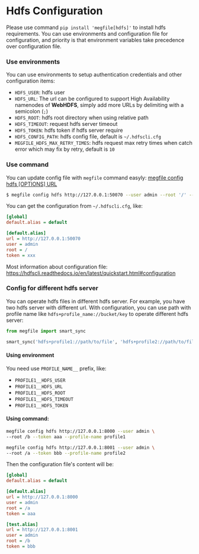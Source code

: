 Hdfs Configuration
==================

Please use command `pip install 'megfile[hdfs]'` to install hdfs requirements.
You can use environments and configuration file for configuration, and priority is that environment variables take precedence over configuration file.

### Use environments
You can use environments to setup authentication credentials and other configuration items:
- `HDFS_USER`: hdfs user
- `HDFS_URL`: The url can be configured to support High Availability namenodes of **WebHDFS**, simply add more URLs by delimiting with a semicolon (`;`)
- `HDFS_ROOT`: hdfs root directory when using relative path
- `HDFS_TIMEOUT`: request hdfs server timeout
- `HDFS_TOKEN`: hdfs token if hdfs server require
- `HDFS_CONFIG_PATH`: hdfs config file, default is `~/.hdfscli.cfg`
- `MEGFILE_HDFS_MAX_RETRY_TIMES`: hdfs request max retry times when catch error which may fix by retry, default is `10`

### Use command
You can update config file with `megfile` command easyly:
[megfile config hdfs [OPTIONS] URL](https://megvii-research.github.io/megfile/cli.html#megfile-config-hdfs) 

```bash
$ megfile config hdfs http://127.0.0.1:50070 --user admin --root '/' --token xxx
```

You can get the configuration from `~/.hdfscli.cfg`, like:
```ini
[global]
default.alias = default

[default.alias]
url = http://127.0.0.1:50070
user = admin
root = /
token = xxx
```
Most information about configuration file: https://hdfscli.readthedocs.io/en/latest/quickstart.html#configuration

### Config for different hdfs server
You can operate hdfs files in different hdfs server.
For example, you have two hdfs server with different url. With configuration, you can use path with profile name like `hdfs+profile_name://bucket/key` to operate different hdfs server:
```python
from megfile import smart_sync

smart_sync('hdfs+profile1://path/to/file', 'hdfs+profile2://path/to/file')
```

#### Using environment
You need use `PROFILE_NAME__` prefix, like: 

- `PROFILE1__HDFS_USER`
- `PROFILE1__HDFS_URL`
- `PROFILE1__HDFS_ROOT`
- `PROFILE1__HDFS_TIMEOUT`
- `PROFILE1__HDFS_TOKEN`

#### Using command:
```bash
megfile config hdfs http://127.0.0.1:8000 --user admin \
--root /b --token aaa --profile-name profile1

megfile config hdfs http://127.0.0.1:8001 --user admin \
--root /a --token bbb --profile-name profile2
```

Then the configuration file's content will be:

```ini
[global]
default.alias = default

[default.alias]
url = http://127.0.0.1:8000
user = admin
root = /a
token = aaa

[test.alias]
url = http://127.0.0.1:8001
user = admin
root = /b
token = bbb
```
